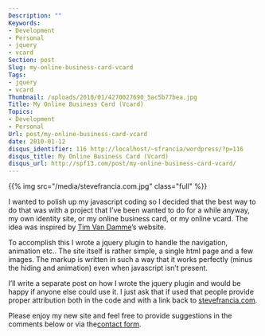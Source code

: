```yaml
---
Description: ""
Keywords:
- Development
- Personal
- jquery
- vcard
Section: post
Slug: my-online-business-card-vcard
Tags:
- jquery
- vcard
Thumbnail: /uploads/2010/01/4270027690_5ac5b77bea.jpg
Title: My Online Business Card (Vcard)
Topics:
- Development
- Personal
Url: post/my-online-business-card-vcard
date: 2010-01-12
disqus_identifier: 116 http://localhost/~sfrancia/wordpress/?p=116
disqus_title: My Online Business Card (Vcard)
disqus_url: http://spf13.com/post/my-online-business-card-vcard/
---
```


{{% img src="/media/stevefrancia.com.jpg" class="full" %}}

I wanted to polish up my javascript coding so I decided that the best
way to do that was with a project that I’ve been wanted to do for a
while anyway, my own identity site, or my online business card, or my
online vcard. The idea was inspired by [Tim Van
Damme](http://timvandamme.com/ "Tim Van Damme")’s website.

To accomplish this I wrote a jquery plugin to handle the navigation,
animation etc.. The site itself is rather simple, a single html page and
a few images. The markup is written in such a way that it works
perfectly (minus the hiding and animation) even when javascript isn’t
present.

I’ll write a separate post on how I wrote the jquery plugin and would be
happy if anyone else could use it. I just ask that if used that people
provide proper attribution both in the code and with a link back
to [stevefrancia.com](http://stevefrancia.com).

Please enjoy my new site and feel free to provide suggestions in the
comments below or via the[contact form](http://spf13.com/contact).
